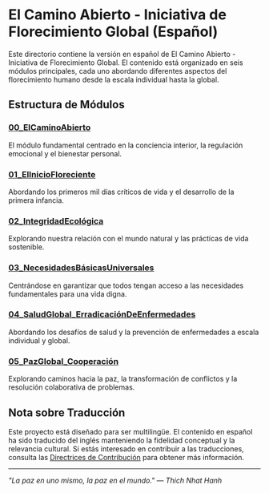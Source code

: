 # El Camino Abierto - Iniciativa de Florecimiento Global (Español)

Este directorio contiene la versión en español de El Camino Abierto - Iniciativa de Florecimiento Global. El contenido está organizado en seis módulos principales, cada uno abordando diferentes aspectos del florecimiento humano desde la escala individual hasta la global.

## Estructura de Módulos

### [00_ElCaminoAbierto](00_ElCaminoAbierto/README.md)
El módulo fundamental centrado en la conciencia interior, la regulación emocional y el bienestar personal.

### [01_ElInicioFloreciente](01_ElInicioFloreciente/README.md)
Abordando los primeros mil días críticos de vida y el desarrollo de la primera infancia.

### [02_IntegridadEcológica](02_IntegridadEcológica/README.md)
Explorando nuestra relación con el mundo natural y las prácticas de vida sostenible.

### [03_NecesidadesBásicasUniversales](03_NecesidadesBásicasUniversales/README.md)
Centrándose en garantizar que todos tengan acceso a las necesidades fundamentales para una vida digna.

### [04_SaludGlobal_ErradicaciónDeEnfermedades](04_SaludGlobal_ErradicaciónDeEnfermedades/README.md)
Abordando los desafíos de salud y la prevención de enfermedades a escala individual y global.

### [05_PazGlobal_Cooperación](05_PazGlobal_Cooperación/README.md)
Explorando caminos hacia la paz, la transformación de conflictos y la resolución colaborativa de problemas.

## Nota sobre Traducción

Este proyecto está diseñado para ser multilingüe. El contenido en español ha sido traducido del inglés manteniendo la fidelidad conceptual y la relevancia cultural. Si estás interesado en contribuir a las traducciones, consulta las [Directrices de Contribución](../CONTRIBUTING.md) para obtener más información.

---

*"La paz en uno mismo, la paz en el mundo." — Thich Nhat Hanh*

